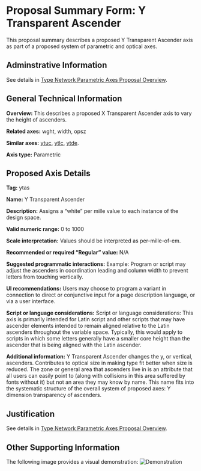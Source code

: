 # Proposal Summary Form: Y Transparent Ascender

This proposal summary describes a proposed Y Transparent Ascender axis as part of a
proposed system of parametric and optical axes.

## Adminstrative Information

See details in [Type Network Parametric Axes Proposal Overview](Overview.md).

## General Technical Information

**Overview:** This describes a proposed X Transparent Ascender axis to vary the
height of ascenders.

**Related axes:** wght, width, opsz 

**Similar axes:** [ytuc](ProposalSummary_ytuc.md), [ytlc](ProposalSummary_ytlo.md), [ytde](ProposalSummary_trde.md).

**Axis type:** Parametric

## Proposed Axis Details

**Tag:** ytas

**Name:** Y Transparent Ascender 

**Description:** Assigns a “white” per mille value to each instance of the design space.

**Valid numeric range:**  0 to 1000

**Scale interpretation:** Values should be interpreted as per-mille-of-em.

**Recommended or required “Regular” value:** N/A

**Suggested programmatic interactions:** Example: Program or script may adjust the ascenders
in coordination leading and column width to prevent letters from touching vertically.

**UI recommendations:** Users may choose to program a variant in connection to direct or
conjunctive input for a page description language, or via a user interface.

**Script or language considerations:** Script or language considerations: This axis is primarily intended for Latin script and other scripts that may have ascender elements intended to remain aligned relative to the Latin ascenders throughout the variable space.
Typically, this would apply to scripts in which some letters generally have a smaller core height than the ascender that is being aligned with the Latin ascender.

**Additional information:** Y Transparent Ascender changes the y, or vertical, ascenders.
Contributes to optical size in making type fit better when size is reduced. The zone or
general area that ascenders live in is an attribute that all users can easily point to
(along with collisions in this area suffered by fonts without it) but not an area they
may know by name. This name fits into the systematic structure of the overall system of
proposed axes: Y dimension transparency of ascenders.

## Justification

See details in [Type Network Parametric Axes Proposal Overview](Overview.md).

## Other Supporting Information

The following image provides a visual demonstration:
![Demonstration](demos/animation-ytas.gif)
